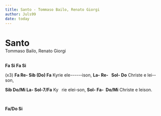 ```yaml
---
title: Santo - Tommaso Bailo, Renato Giorgi
author: Juls99
date: today
---
```


<h1 style="margin-bottom:0;">Santo</h1>
Tommaso Bailo, Renato Giorgi
<br><br>

**Fa Si Fa Si**


(x3)
**Fa Re- Sib (Do) Fa**
Kyrie ele\--\--\--ison,
**La- Re-&ensp; Sol- Do**
Christe e lei--son,

**Sib Do/Mi La- Sol-7/Fa**
Ky &ensp;rie elei-son,
**Sol- Fa-&ensp;Do/Mi** 
Christe e leison.

<br>

**Fa/Do Si**